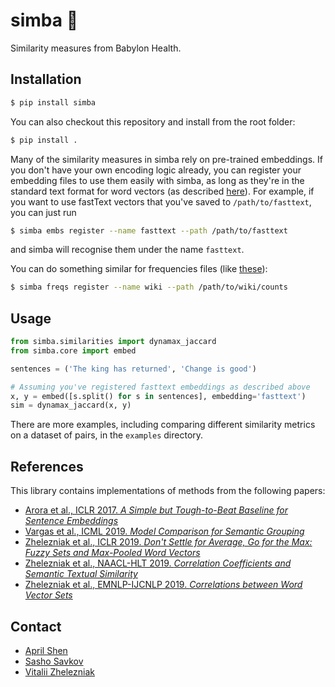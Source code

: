 # simba :lion:

Similarity measures from Babylon Health.

## Installation

```bash
$ pip install simba
```

You can also checkout this repository and install from the root folder:
```bash
$ pip install .
```

Many of the similarity measures in simba rely on pre-trained embeddings.
If you don't have your own encoding logic already, you can register your
embedding files to use them easily with simba, as long as they're in the
standard text format for word vectors (as described [here](https://fasttext.cc/docs/en/english-vectors.html)).
For example, if you want to use fastText vectors that you've saved to `/path/to/fasttext`,
you can just run
```bash
$ simba embs register --name fasttext --path /path/to/fasttext
```
and simba will recognise them under the name `fasttext`.

You can do something similar for frequencies files (like [these](https://github.com/PrincetonML/SIF/blob/master/auxiliary_data/enwiki_vocab_min200.txt)):
```bash
$ simba freqs register --name wiki --path /path/to/wiki/counts
```

## Usage
```python
from simba.similarities import dynamax_jaccard
from simba.core import embed

sentences = ('The king has returned', 'Change is good')

# Assuming you've registered fasttext embeddings as described above
x, y = embed([s.split() for s in sentences], embedding='fasttext')
sim = dynamax_jaccard(x, y)
```
There are more examples, including comparing different similarity metrics on a dataset
of pairs, in the `examples` directory.

## References
This library contains implementations of methods from the following papers:
* [Arora et al., ICLR 2017. *A Simple but Tough-to-Beat Baseline for Sentence Embeddings*](https://openreview.net/forum?id=SyK00v5xx)
* [Vargas et al., ICML 2019. *Model Comparison for Semantic Grouping*](http://proceedings.mlr.press/v97/vargas19a.html)
* [Zhelezniak et al., ICLR 2019. *Don't Settle for Average, Go for the Max: Fuzzy Sets and Max-Pooled Word Vectors*](https://openreview.net/forum?id=SkxXg2C5FX)
* [Zhelezniak et al., NAACL-HLT 2019. *Correlation Coefficients and Semantic Textual Similarity*](https://www.aclweb.org/anthology/N19-1100/)
* [Zhelezniak et al., EMNLP-IJCNLP 2019. *Correlations between Word Vector Sets*](https://arxiv.org/abs/1910.02902)

## Contact
* [April Shen](https://github.com/apriltuesday)
* [Sasho Savkov](https://github.com/savkov)
* [Vitalii Zhelezniak](https://github.com/ironvital)
